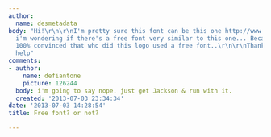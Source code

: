 ```yaml
---
author:
  name: desmetadata
body: "Hi!\r\n\r\nI'm pretty sure this font can be this one http://www.myfonts.com/fonts/itfmecanorma/jackson/\r\n\r\nHowever
  i'm wondering if there's a free font very similar to this one... Because I'm almost
  100% convinced that who did this logo used a free font..\r\n\r\nThank you for your
  help"
comments:
- author:
    name: defiantone
    picture: 126244
  body: i'm going to say nope. just get Jackson & run with it.
  created: '2013-07-03 23:34:34'
date: '2013-07-03 14:28:54'
title: Free font? or not?

---
```

